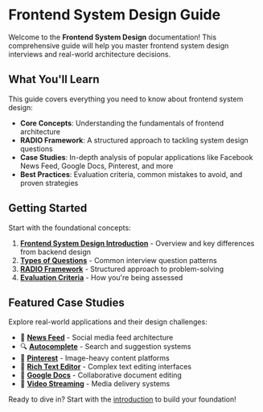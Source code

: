 # Frontend System Design Guide

Welcome to the **Frontend System Design** documentation! This comprehensive guide will help you master frontend system design interviews and real-world architecture decisions.

## What You'll Learn

This guide covers everything you need to know about frontend system design:

- **Core Concepts**: Understanding the fundamentals of frontend architecture
- **RADIO Framework**: A structured approach to tackling system design questions  
- **Case Studies**: In-depth analysis of popular applications like Facebook News Feed, Google Docs, Pinterest, and more
- **Best Practices**: Evaluation criteria, common mistakes to avoid, and proven strategies

## Getting Started

Start with the foundational concepts:

1. **[Frontend System Design Introduction](01-frontend-system-design-intro.md)** - Overview and key differences from backend design
2. **[Types of Questions](02-types-of-frontend-system-design-questions.md)** - Common interview question patterns
3. **[RADIO Framework](03-radio-framework.md)** - Structured approach to problem-solving
4. **[Evaluation Criteria](04-evaluation-criteria.md)** - How you're being assessed

## Featured Case Studies

Explore real-world applications and their design challenges:

- 📰 **[News Feed](07-news-feed.md)** - Social media feed architecture
- 🔍 **[Autocomplete](08-autocomplete.md)** - Search and suggestion systems  
- 📌 **[Pinterest](09-pinterest.md)** - Image-heavy content platforms
- 📝 **[Rich Text Editor](10-rich-text-editor.md)** - Complex text editing interfaces
- 📄 **[Google Docs](11-google-docs.md)** - Collaborative document editing
- 🎥 **[Video Streaming](12-video-streaming.md)** - Media delivery systems

Ready to dive in? Start with the [introduction](01-frontend-system-design-intro.md) to build your foundation!